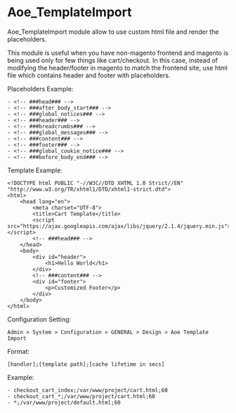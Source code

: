# Aoe_TemplateImport

Aoe_TemplateImport module allow to use custom html file and render the placeholders.

This module is useful when you have non-magento frontend and magento is being used only for few things like cart/checkout.
In this case, instead of modifying the header/footer in magento to match the frontend site, use html file which contains header and footer with placeholders.

Placeholders Example:
```
- <!-- ###head### -->
- <!-- ###after_body_start### -->
- <!-- ###global_notices### -->
- <!-- ###header### -->
- <!-- ###breadcrumbs### -->
- <!-- ###global_messages### -->
- <!-- ###content### -->
- <!-- ###footer### -->
- <!-- ###global_cookie_notice### -->
- <!-- ###before_body_end### -->
```

Template Example:
```
<!DOCTYPE html PUBLIC "-//W3C//DTD XHTML 1.0 Strict//EN" "http://www.w3.org/TR/xhtml1/DTD/xhtml1-strict.dtd">
<html>
    <head lang="en">
        <meta charset="UTF-8">
        <title>Cart Template</title>
        <script src="https://ajax.googleapis.com/ajax/libs/jquery/2.1.4/jquery.min.js"></script>
        <!-- ###head### -->
    </head>
    <body>
        <div id="header">
            <h1>Hello World</h1>
        </div>
        <!-- ###content### -->
        <div id="footer">
            <p>Customized Footer</p>
        </div>
    </body>
</html>
```
Configuration Setting:
```
Admin > System > Configuration > GENERAL > Design > Aoe Template Import
```

Format:
```
[handler];[template path];[cache lifetime in secs]
```

Example:
```
- checkout_cart_index;/var/www/project/cart.html;60
- checkout_cart_*;/var/www/project/cart.html;60
- *;/var/www/project/default.html;60
```